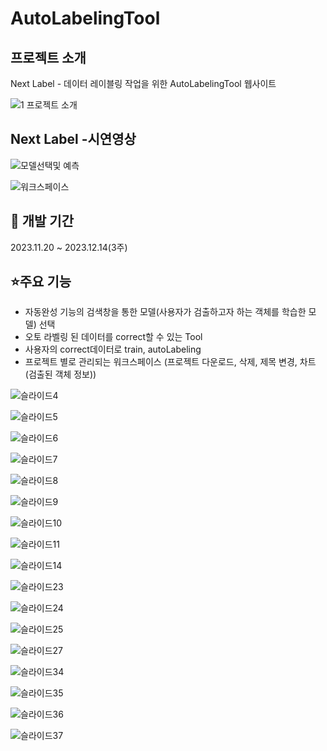 # AutoLabelingTool
## 프로젝트 소개
Next Label - 데이터 레이블링 작업을 위한 AutoLabelingTool 웹사이트

![1 프로젝트 소개](https://github.com/Narae-NextLabel/AutoLabelingTool/assets/143584526/950a5dc4-d29f-4201-8cb3-1f24aba65b45)

## Next Label -시연영상

![모델선택및 예측](https://github.com/Narae-NextLabel/AutoLabelingTool/assets/143584526/717a30d5-292b-43f2-9b5f-b09a29f8975c)

![워크스페이스](https://github.com/Narae-NextLabel/AutoLabelingTool/assets/143584526/527f5627-6939-4fb7-bd99-aa9364c7cc9a)


## 📅 개발 기간
2023.11.20 ~ 2023.12.14(3주)

## ⭐주요 기능
- 자동완성 기능의 검색창을 통한 모델(사용자가 검출하고자 하는 객체를 학습한 모델) 선택 
- 오토 라벨링 된 데이터를 correct할 수 있는 Tool
- 사용자의 correct데이터로 train, autoLabeling 
- 프로젝트 별로 관리되는 워크스페이스 (프로젝트 다운로드, 삭제, 제목 변경, 차트(검출된 객체 정보))


![슬라이드4](https://github.com/Narae-NextLabel/AutoLabelingTool/assets/143584526/913cef9f-bcca-46d2-9638-bdb9d58232c5)

![슬라이드5](https://github.com/Narae-NextLabel/AutoLabelingTool/assets/143584526/df5f0f68-35b7-41ce-8b26-02fcebe812ae)

![슬라이드6](https://github.com/Narae-NextLabel/AutoLabelingTool/assets/143584526/64297203-072a-4bd4-9869-03e898bfd402)

![슬라이드7](https://github.com/Narae-NextLabel/AutoLabelingTool/assets/143584526/eb90cd2b-23b4-4536-ad08-46511cc6d4b6)

![슬라이드8](https://github.com/Narae-NextLabel/AutoLabelingTool/assets/143584526/e6ef9ffb-1163-4217-bbea-5e9998903908)

![슬라이드9](https://github.com/Narae-NextLabel/AutoLabelingTool/assets/143584526/5111aa93-06ae-4640-900c-9256af38c4bf)

![슬라이드10](https://github.com/Narae-NextLabel/AutoLabelingTool/assets/143584526/9ee92723-6f7f-4dc0-a9dd-823c24e1535c)

![슬라이드11](https://github.com/Narae-NextLabel/AutoLabelingTool/assets/143584526/c82bb151-b7c1-4e95-8870-8669ac634208)

![슬라이드14](https://github.com/Narae-NextLabel/AutoLabelingTool/assets/143584526/af2863c4-5cfb-4b34-80ca-2e9a9d835dc5)

![슬라이드23](https://github.com/Narae-NextLabel/AutoLabelingTool/assets/143584526/5cbb8f17-312e-4a6a-b457-d7145a9bea9c)

![슬라이드24](https://github.com/Narae-NextLabel/AutoLabelingTool/assets/143584526/95aa2fa7-82d0-42b1-859b-ed3d5641f302)

![슬라이드25](https://github.com/Narae-NextLabel/AutoLabelingTool/assets/143584526/889c5bee-c8ac-44ee-b720-8e3d2cc74376)

![슬라이드27](https://github.com/Narae-NextLabel/AutoLabelingTool/assets/143584526/e7af2c4d-bb79-479b-badb-baef796af463)

![슬라이드34](https://github.com/Narae-NextLabel/AutoLabelingTool/assets/143584526/c839ef54-b09d-4b39-8a0a-7b341e804f13)

![슬라이드35](https://github.com/Narae-NextLabel/AutoLabelingTool/assets/143584526/6e2119ec-6aff-46e2-bce8-67e75361d1cf)

![슬라이드36](https://github.com/Narae-NextLabel/AutoLabelingTool/assets/143584526/c56388c6-a2e8-409b-a023-f5773aa8ad05)

![슬라이드37](https://github.com/Narae-NextLabel/AutoLabelingTool/assets/143584526/57205984-6244-4de4-a1b5-119982ce958f)


